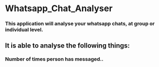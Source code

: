 # Whatsapp_Chat_Analyser

### This application will analyse your whatsapp chats, at group or individual level.

## It is able to analyse the following things:

### Number of times person has messaged..
